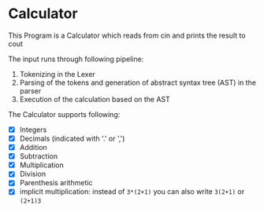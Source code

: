 # Calculator

This Program is a Calculator which reads from cin and prints the result to cout

The input runs through following pipeline:
1. Tokenizing in the Lexer
2. Parsing of the tokens and generation of abstract syntax tree (AST) in the parser
3. Execution of the calculation based on the AST

The Calculator supports following:
- [x] Integers
- [x] Decimals (indicated with '.' or ',')
- [x] Addition
- [x] Subtraction
- [x] Multiplication
- [x] Division
- [x] Parenthesis arithmetic
- [x] implicit multiplication: instead of `3*(2+1)` you can also write `3(2+1)` or `(2+1)3`
